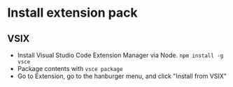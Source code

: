 # Install extension pack

## VSIX

- Install Visual Studio Code Extension Manager via Node. ``npm install -g vsce``
- Package contents with ``vsce package``
- Go to Extension, go to the hanburger menu, and click "Install from VSIX"